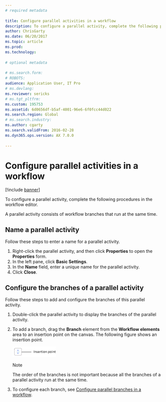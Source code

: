 ```yaml
---
# required metadata

title: Configure parallel activities in a workflow
description: To configure a parallel activity, complete the following procedures in the workflow editor.
author: ChrisGarty
ms.date: 06/20/2017
ms.topic: article
ms.prod: 
ms.technology: 

# optional metadata

# ms.search.form: 
# ROBOTS: 
audience: Application User, IT Pro
# ms.devlang: 
ms.reviewer: sericks
# ms.tgt_pltfrm: 
ms.custom: 195753
ms.assetid: 6d0656df-b5af-4001-96e6-6f0fcc44d022
ms.search.region: Global
# ms.search.industry: 
ms.author: cgarty
ms.search.validFrom: 2016-02-28
ms.dyn365.ops.version: AX 7.0.0

---
```


# Configure parallel activities in a workflow

[!include [banner](../includes/banner.md)]

To configure a parallel activity, complete the following procedures in the workflow editor.

A parallel activity consists of workflow branches that run at the same time.

## Name a parallel activity

Follow these steps to enter a name for a parallel activity.

1. Right-click the parallel activity, and then click **Properties** to open the **Properties** form.
2. In the left pane, click **Basic Settings**.
3. In the **Name** field, enter a unique name for the parallel activity.
4. Click **Close**.

## Configure the branches of a parallel activity

Follow these steps to add and configure the branches of this parallel activity.

1. Double-click the parallel activity to display the branches of the parallel activity.
2. To add a branch, drag the **Branch** element from the **Workflow elements** area to an insertion point on the canvas. The following figure shows an insertion point.

    ![Insertion point.](./media/workflow_insertionpoint.gif)

    > [!NOTE]
    > The order of the branches is not important because all the branches of a parallel activity run at the same time.

3. To configure each branch, see [Configure parallel branches in a workflow](configure-parallel-branch-workflow.md).

<!---
title: Konfigurieren paralleler Aktivitäten in einem Workflow
description: Führen Sie im Workflow-Editor die folgenden Schritte aus, um eine parallele Aktivität zu konfigurieren.
author: ChrisGarty
manager: AnnBe
ms.date: 06/20/2017
ms.topic: article
ms.prod: ''
ms.service: dynamics-ax-applications
ms.technology: ''
audience: Application User, IT Pro
ms.reviewer: sericks
ms.custom: 195753
ms.assetid: 6d0656df-b5af-4001-96e6-6f0fcc44d022
ms.search.region: Global
ms.author: cgarty
ms.search.validFrom: 2016-02-28
ms.dyn365.ops.version: AX 7.0.0
ms.openlocfilehash: 8043e2854ccc8db0128969ffe36a5517a12c37ac
ms.sourcegitcommit: f5e31c34640add6d40308ac1365cc0ee60e60e24
ms.translationtype: HT
ms.contentlocale: 
ms.lasthandoff: 12/08/2020
ms.locfileid: "4693353"
---
# <a name="configure-parallel-activities-in-a-workflow"></a>Konfigurieren paralleler Aktivitäten in einem Workflow

[!include [banner](../includes/banner.md)]

Führen Sie im Workflow-Editor die folgenden Schritte aus, um eine parallele Aktivität zu konfigurieren.

Eine parallele Aktivität besteht aus Workflowverzweigungen, die gleichzeitig ausgeführt werden.

## <a name="name-a-parallel-activity"></a>Name der Parallelaktivität

Gehen Sie folgendermaßen vor, um einen Namen für die parallele Aktivität einzugeben.

1. Klicken Sie mit der rechten Maustaste auf die parallele Aktivität, und klicken Sie anschließend auf **Eigenschaften**, um das Formular **Eigenschaften** zu öffnen.
2. Klicken Sie im linken Bereich auf **Grundeinstellungen**.
3. Geben Sie im Feld **Name** einen eindeutigen Namen für die parallele Aktivität ein.
4. Klicken Sie auf **Schließen**.

## <a name="configure-the-branches-of-a-parallel-activity"></a>Konfigurieren der Verzweigungen der parallelen Aktivität

Gehen Sie folgendermaßen vor, um die Verzweigungen dieser parallelen Aktivität hinzuzufügen und zu konfigurieren.

1. Doppelklicken Sie auf die parallele Aktivität, um die Verzweigungen der parallelen Aktivität anzuzeigen.
2. Ziehen Sie zum Hinzufügen einer Zweigstelle das Element **Zweigstelle** aus dem Bereich **Elemente** hinzu. Die folgende Abbildung zeigt einen Einfügepunkt.

    ![Einfügepunkt](./media/workflow_insertionpoint.gif)

    > [!NOTE]
    > Die Reihenfolge der Verzweigungen ist nicht relevant, da alle Verzweigungen einer parallelen Aktivität gleichzeitig ausgeführt werden.

3. Informationen zum Konfigurieren jeder Zweigstelle finden Sie unter [Konfigurieren paralleler Verzweigungen in einem Workflow](configure-parallel-branch-workflow.md).
--->